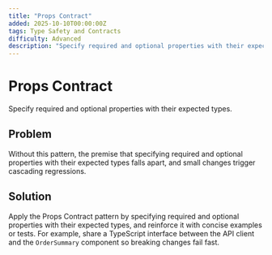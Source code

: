 ```yaml
---
title: "Props Contract"
added: 2025-10-10T00:00:00Z
tags: Type Safety and Contracts
difficulty: Advanced
description: "Specify required and optional properties with their expected types."
---
```

# Props Contract

Specify required and optional properties with their expected types.

## Problem

Without this pattern, the premise that specifying required and optional properties with their expected types falls apart, and small changes trigger cascading regressions.

## Solution

Apply the Props Contract pattern by specifying required and optional properties with their expected types, and reinforce it with concise examples or tests. For example, share a TypeScript interface between the API client and the `OrderSummary` component so breaking changes fail fast.
